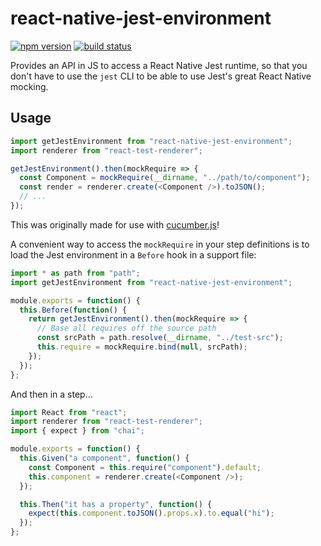 # react-native-jest-environment

[![npm version](https://badge.fury.io/js/react-native-jest-environment.svg)](https://www.npmjs.com/package/react-native-jest-environment)
[![build status](https://api.travis-ci.org/dingbat/react-native-jest-environment.svg)](https://travis-ci.org/dingbat/react-native-jest-environment)

Provides an API in JS to access a React Native Jest runtime, so that you don't
have to use the `jest` CLI to be able to use Jest's great React Native mocking.

## Usage

```js
import getJestEnvironment from "react-native-jest-environment";
import renderer from "react-test-renderer";

getJestEnvironment().then(mockRequire => {
  const Component = mockRequire(__dirname, "../path/to/component");
  const render = renderer.create(<Component />).toJSON();
  // ...
});
```

This was originally made for use with
[cucumber.js](https://github.com/cucumber/cucumber-js)!

A convenient way to access the `mockRequire` in your step definitions is to
load the Jest environment in a `Before` hook in a support file:

```js
import * as path from "path";
import getJestEnvironment from "react-native-jest-environment";

module.exports = function() {
  this.Before(function() {
    return getJestEnvironment().then(mockRequire => {
      // Base all requires off the source path
      const srcPath = path.resolve(__dirname, "../test-src");
      this.require = mockRequire.bind(null, srcPath);
    });
  });
};
```

And then in a step...

```js
import React from "react";
import renderer from "react-test-renderer";
import { expect } from "chai";

module.exports = function() {
  this.Given("a component", function() {
    const Component = this.require("component").default;
    this.component = renderer.create(<Component />);
  });

  this.Then("it has a property", function() {
    expect(this.component.toJSON().props.x).to.equal("hi");
  });
};
```
